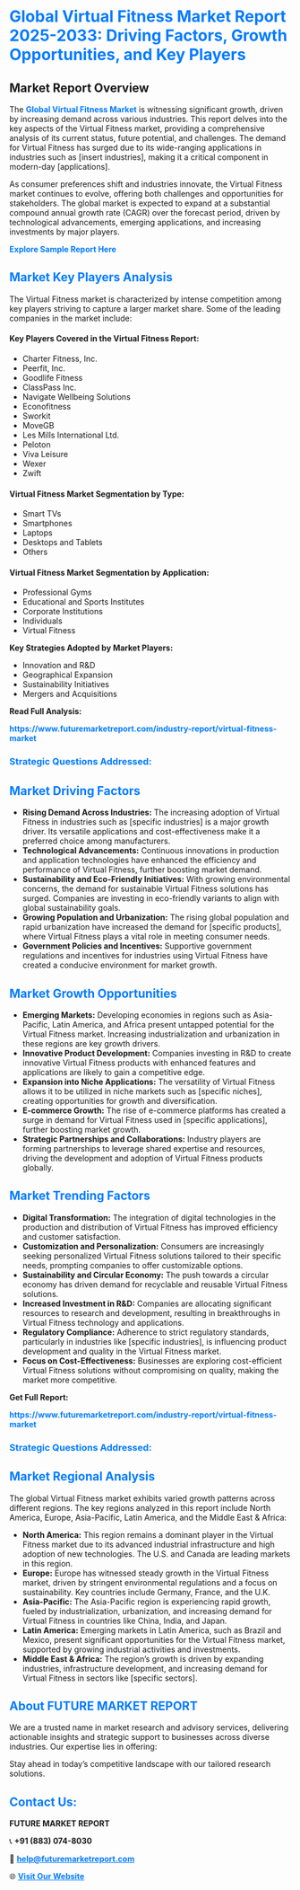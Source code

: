 <h1 style="color: #007BFF;">Global Virtual Fitness Market Report 2025-2033: Driving Factors, Growth Opportunities, and Key Players</h1>

<section id="overview">
<h2>Market Report Overview</h2>
<p>The <a href="https://www.futuremarketreport.com/industry-report/virtual-fitness-market" style="color: #007BFF; text-decoration: none;"><strong>Global Virtual Fitness Market</strong></a> is witnessing significant growth, driven by increasing demand across various industries. This report delves into the key aspects of the Virtual Fitness market, providing a comprehensive analysis of its current status, future potential, and challenges. The demand for Virtual Fitness has surged due to its wide-ranging applications in industries such as [insert industries], making it a critical component in modern-day [applications].</p>
<p>As consumer preferences shift and industries innovate, the Virtual Fitness market continues to evolve, offering both challenges and opportunities for stakeholders. The global market is expected to expand at a substantial compound annual growth rate (CAGR) over the forecast period, driven by technological advancements, emerging applications, and increasing investments by major players.</p>
</section>

<section id="overview">
<p><a href="https://www.futuremarketreport.com/request-sample/reportId=113053" style="color: #007BFF; text-decoration: none;"><strong>Explore Sample Report Here</strong></a></p>
</section>

<section id="key-players">
<h2 style="color: #007BFF;">Market Key Players Analysis</h2>
<p>The Virtual Fitness market is characterized by intense competition among key players striving to capture a larger market share. Some of the leading companies in the market include:</p>
<h4>Key Players Covered in the Virtual Fitness Report:</h4>
<ul><li>Charter Fitness, Inc.</li><li>Peerfit, Inc.</li><li>Goodlife Fitness</li><li>ClassPass Inc.</li><li>Navigate Wellbeing Solutions</li><li>Econofitness</li><li>Sworkit</li><li>MoveGB</li><li>Les Mills International Ltd.</li><li>Peloton</li><li>Viva Leisure</li><li>Wexer</li><li>Zwift</li></ul>
<h4>Virtual Fitness Market Segmentation by Type:</h4>
<ul><li>Smart TVs</li><li>Smartphones</li><li>Laptops</li><li>Desktops and Tablets</li><li>Others</li></ul>

<h4>Virtual Fitness Market Segmentation by Application:</h4>
<ul><li>Professional Gyms</li><li>Educational and Sports Institutes</li><li>Corporate Institutions</li><li>Individuals</li><li>Virtual Fitness</li></ul>
<p><strong>Key Strategies Adopted by Market Players:</strong></p>
<ul>
<li>Innovation and R&D</li>
<li>Geographical Expansion</li>
<li>Sustainability Initiatives</li>
<li>Mergers and Acquisitions</li>
</ul>
</section>

<section>
<p><strong>Read Full Analysis: </strong></p><a href="https://www.futuremarketreport.com/industry-report/virtual-fitness-market" style="color: #007BFF; text-decoration: none;"><strong>https://www.futuremarketreport.com/industry-report/virtual-fitness-market</strong></a>
<h3 style="color: #007BFF;">Strategic Questions Addressed:</h3>
</section>

<section id="driving-factors">
<h2 style="color: #007BFF;">Market Driving Factors</h2>
<ul>
<li><strong>Rising Demand Across Industries:</strong> The increasing adoption of Virtual Fitness in industries such as [specific industries] is a major growth driver. Its versatile applications and cost-effectiveness make it a preferred choice among manufacturers.</li>
<li><strong>Technological Advancements:</strong> Continuous innovations in production and application technologies have enhanced the efficiency and performance of Virtual Fitness, further boosting market demand.</li>
<li><strong>Sustainability and Eco-Friendly Initiatives:</strong> With growing environmental concerns, the demand for sustainable Virtual Fitness solutions has surged. Companies are investing in eco-friendly variants to align with global sustainability goals.</li>
<li><strong>Growing Population and Urbanization:</strong> The rising global population and rapid urbanization have increased the demand for [specific products], where Virtual Fitness plays a vital role in meeting consumer needs.</li>
<li><strong>Government Policies and Incentives:</strong> Supportive government regulations and incentives for industries using Virtual Fitness have created a conducive environment for market growth.</li>
</ul>
</section>

<section id="growth-opportunities">
<h2 style="color: #007BFF;">Market Growth Opportunities</h2>
<ul>
<li><strong>Emerging Markets:</strong> Developing economies in regions such as Asia-Pacific, Latin America, and Africa present untapped potential for the Virtual Fitness market. Increasing industrialization and urbanization in these regions are key growth drivers.</li>
<li><strong>Innovative Product Development:</strong> Companies investing in R&D to create innovative Virtual Fitness products with enhanced features and applications are likely to gain a competitive edge.</li>
<li><strong>Expansion into Niche Applications:</strong> The versatility of Virtual Fitness allows it to be utilized in niche markets such as [specific niches], creating opportunities for growth and diversification.</li>
<li><strong>E-commerce Growth:</strong> The rise of e-commerce platforms has created a surge in demand for Virtual Fitness used in [specific applications], further boosting market growth.</li>
<li><strong>Strategic Partnerships and Collaborations:</strong> Industry players are forming partnerships to leverage shared expertise and resources, driving the development and adoption of Virtual Fitness products globally.</li>
</ul>
</section>

<section id="trending-factors">
<h2 style="color: #007BFF;">Market Trending Factors</h2>
<ul>
<li><strong>Digital Transformation:</strong> The integration of digital technologies in the production and distribution of Virtual Fitness has improved efficiency and customer satisfaction.</li>
<li><strong>Customization and Personalization:</strong> Consumers are increasingly seeking personalized Virtual Fitness solutions tailored to their specific needs, prompting companies to offer customizable options.</li>
<li><strong>Sustainability and Circular Economy:</strong> The push towards a circular economy has driven demand for recyclable and reusable Virtual Fitness solutions.</li>
<li><strong>Increased Investment in R&D:</strong> Companies are allocating significant resources to research and development, resulting in breakthroughs in Virtual Fitness technology and applications.</li>
<li><strong>Regulatory Compliance:</strong> Adherence to strict regulatory standards, particularly in industries like [specific industries], is influencing product development and quality in the Virtual Fitness market.</li>
<li><strong>Focus on Cost-Effectiveness:</strong> Businesses are exploring cost-efficient Virtual Fitness solutions without compromising on quality, making the market more competitive.</li>
</ul>
</section>

<section>
<p><strong>Get Full Report: </strong></p><a href="https://www.futuremarketreport.com/industry-report/virtual-fitness-market" style="color: #007BFF; text-decoration: none;"><strong>https://www.futuremarketreport.com/industry-report/virtual-fitness-market</strong></a>
<h3 style="color: #007BFF;">Strategic Questions Addressed:</h3>
</section>


<section id="regional-analysis">
<h2 style="color: #007BFF;">Market Regional Analysis</h2>
<p>The global Virtual Fitness market exhibits varied growth patterns across different regions. The key regions analyzed in this report include North America, Europe, Asia-Pacific, Latin America, and the Middle East & Africa:</p>
<ul>
<li><strong>North America:</strong> This region remains a dominant player in the Virtual Fitness market due to its advanced industrial infrastructure and high adoption of new technologies. The U.S. and Canada are leading markets in this region.</li>
<li><strong>Europe:</strong> Europe has witnessed steady growth in the Virtual Fitness market, driven by stringent environmental regulations and a focus on sustainability. Key countries include Germany, France, and the U.K.</li>
<li><strong>Asia-Pacific:</strong> The Asia-Pacific region is experiencing rapid growth, fueled by industrialization, urbanization, and increasing demand for Virtual Fitness in countries like China, India, and Japan.</li>
<li><strong>Latin America:</strong> Emerging markets in Latin America, such as Brazil and Mexico, present significant opportunities for the Virtual Fitness market, supported by growing industrial activities and investments.</li>
<li><strong>Middle East & Africa:</strong> The region’s growth is driven by expanding industries, infrastructure development, and increasing demand for Virtual Fitness in sectors like [specific sectors].</li>
</ul>
</section>

<footer>
<h2 style="color: #007BFF;">About FUTURE MARKET REPORT</h2>
<p>We are a trusted name in market research and advisory services, delivering actionable insights and strategic support to businesses across diverse industries. Our expertise lies in offering:</p>

<p>Stay ahead in today’s competitive landscape with our tailored research solutions.</p>

<h2 style="color: #007BFF;">Contact Us:</h2>
<p><strong>FUTURE MARKET REPORT</strong></p>
<p>📞 <strong>+91 (883) 074-8030</strong></p>
<p>📧 <strong><a href="mailto:help@futuremarketreport.com" style="color: #007BFF;">help@futuremarketreport.com</a></strong></p>
<p>🌐 <strong><a href="https://www.futuremarketreport.com/" style="color: #007BFF;">Visit Our Website</a></strong></p>
</footer>